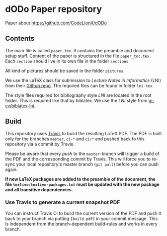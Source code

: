 # dODo Paper repository
Paper about https://github.com/CodeLionX/dODo

## Contents

The main file is called `paper.tex`.
It contains the preamble and document setup stuff.
Content of the paper is structured in the file `paper_toc.tex`.
Each `section` should live in its own file in the folder `sections`.

All kind of pictures should be saved in the folder `pictures`.

We use the LaTeX class for submission to _Lecture Notes in Informatics_ (LNI) from their
[Github repo](https://github.com/gi-ev/LNI).
The required files can be found in folder `lni-tex`.

The style files required for bibliography style _LNI_ are located in the root folder.
This is required like that by biblatex.
We use the _LNI_ style from [gi-ev/biblatex-lni](https://github.com/gi-ev/biblatex-lni).

## Build

This repository uses [Travis](https://travis-ci.com/) to build the resulting LaTeX PDF.
The PDF is built only for the branches `master`, `ci-*` and `ci/*` and pushed back to this repository via a commit by Travis.

Please be aware that every _push_ to the `master`-branch will trigger a build of the PDF and the corresponding commit by Travis.
This will force you to re-sync your local repository's master branch (`git pull`) before you can push again.

**If new LaTeX packages are added to the preamble of the document, the file `texlive/texlive-packages.txt` must be updated with the new package and all transitive dependencies.**


### Use Travis to generate a current snapshot PDF

You can instruct Travis CI to build the current version of the PDF and push it back to your branch via putting `[build pdf]` in your commit message.
This is independent from the branch-dependent build-rules and works in every branch.
